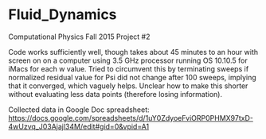 # Fluid_Dynamics
Computational Physics Fall 2015 Project #2

Code works sufficiently well, though takes about 45 minutes to an hour with screen on on a computer using 3.5 GHz processor running OS 10.10.5 for iMacs for each w value. Tried to circumvent this by terminating sweeps if normalized residual value for Psi did not change after 100 sweeps, implying that it converged, which vaguely helps. Unclear how to make this shorter without evaluating less data points (therefore losing information).


Collected data in Google Doc spreadsheet:
https://docs.google.com/spreadsheets/d/1uY0ZdyoeFviORP0PHMX97txD-4wUzvq_J03Ajajl34M/edit#gid=0&vpid=A1
